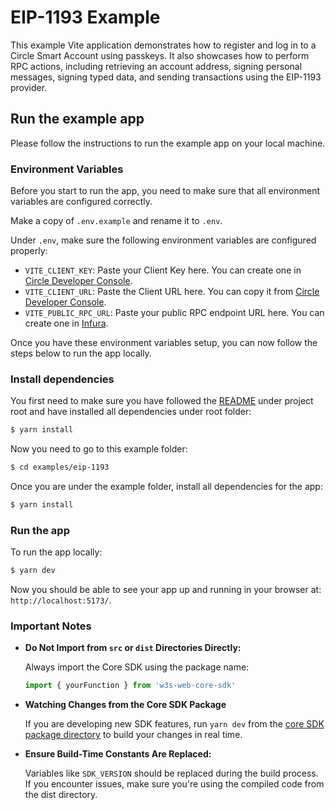 # EIP-1193 Example

This example Vite application demonstrates how to register and log in to a Circle Smart Account using passkeys. It also showcases how to perform RPC actions, including retrieving an account address, signing personal messages, signing typed data, and sending transactions using the EIP-1193 provider.

## Run the example app

Please follow the instructions to run the example app on your local machine.

### Environment Variables

Before you start to run the app, you need to make sure that all environment variables are configured correctly.

Make a copy of `.env.example` and rename it to `.env`.

Under `.env`, make sure the following environment variables are configured properly:

- `VITE_CLIENT_KEY`: Paste your Client Key here. You can create one in [Circle Developer Console](https://console.circle.com/wallets/modular/configurator).
- `VITE_CLIENT_URL`: Paste the Client URL here. You can copy it from [Circle Developer Console](https://console.circle.com/wallets/modular/configurator).
- `VITE_PUBLIC_RPC_URL`: Paste your public RPC endpoint URL here. You can create one in [Infura](https://infura.io/).

Once you have these environment variables setup, you can now follow the steps below to run the app locally.

### Install dependencies

You first need to make sure you have followed the [README](https://github.com/circlefin/w3s-web-core-sdk/blob/master/README.md) under project root and have installed all dependencies under root folder:

```bash
$ yarn install
```

Now you need to go to this example folder:

```bash
$ cd examples/eip-1193
```

Once you are under the example folder, install all dependencies for the app:

```bash
$ yarn install
```

### Run the app

To run the app locally:

```bash
$ yarn dev
```

Now you should be able to see your app up and running in your browser at: `http://localhost:5173/`.

### Important Notes

- __Do Not Import from `src` or `dist` Directories Directly:__
  
  Always import the Core SDK using the package name:

  ```ts
  import { yourFunction } from 'w3s-web-core-sdk'
  ```

- __Watching Changes from the Core SDK Package__

  If you are developing new SDK features, run `yarn dev` from the [core SDK package directory](../../packages/w3s-web-core-sdk) to build your changes in real time.

- __Ensure Build-Time Constants Are Replaced:__

  Variables like `SDK_VERSION` should be replaced during the build process. If you encounter issues, make sure you're using the compiled code from the dist directory.
